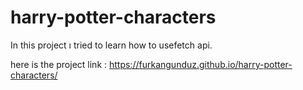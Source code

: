# harry-potter-characters

In this project ı tried to learn how to usefetch api.

here is the project link : https://furkangunduz.github.io/harry-potter-characters/ 
